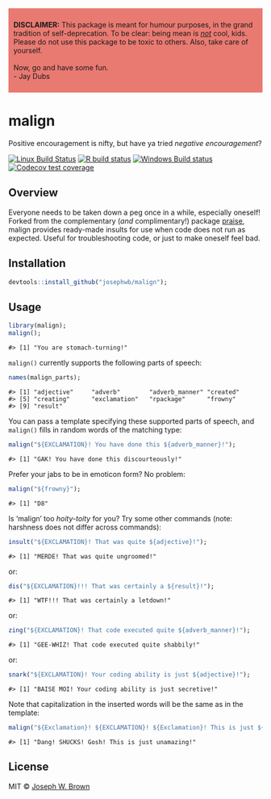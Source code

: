 
<div style="background-color:rgba(233, 122, 114, 1); middle; padding:10px 10px;">

<b>DISCLAIMER:</b> This package is meant for humour purposes, in the
grand tradition of self-deprecation. To be clear: being mean is
<u><i>not</i></u> cool, kids. Please do not use this package to be toxic
to others. Also, take care of yourself.<br/><br/> Now, go and have some
fun.<br/> - Jay Dubs

</div>

# malign

Positive encouragement is nifty, but have ya tried *negative
encouragement*?

[![Linux Build
Status](https://travis-ci.com/josephwb/malign.svg?branch=master)](https://travis-ci.com/josephwb/malign)
[![R build
status](https://github.com/josephwb/malign/workflows/R-CMD-check/badge.svg)](https://github.com/josephwb/malign/actions)
[![Windows Build
status](https://ci.appveyor.com/api/projects/status/github/josephwb/malign?svg=true)](https://ci.appveyor.com/project/josephwb/malign)
[![Codecov test
coverage](https://codecov.io/gh/josephwb/malign/branch/master/graph/badge.svg)](https://app.codecov.io/gh/josephwb/malign?branch=master)

## Overview

Everyone needs to be taken down a peg once in a while, especially
oneself! Forked from the complementary (*and* complimentary!) package
[praise](https://github.com/rladies/praise), malign provides ready-made
insults for use when code does not run as expected. Useful for
troubleshooting code, or just to make oneself feel bad.

## Installation

``` r
devtools::install_github("josephwb/malign");
```

## Usage

``` r
library(malign);
malign();
```

    #> [1] "You are stomach-turning!"

`malign()` currently supports the following parts of speech:

``` r
names(malign_parts);
```

    #> [1] "adjective"     "adverb"        "adverb_manner" "created"      
    #> [5] "creating"      "exclamation"   "rpackage"      "frowny"       
    #> [9] "result"

You can pass a template specifying these supported parts of speech, and
`malign()` fills in random words of the matching type:

``` r
malign("${EXCLAMATION}! You have done this ${adverb_manner}!");
```

    #> [1] "GAK! You have done this discourteously!"

Prefer your jabs to be in emoticon form? No problem:

``` r
malign("${frowny}");
```

    #> [1] "D8"

Is ‘malign’ too *hoity-toity* for you? Try some other commands (note:
harshness does not differ across commands):

``` r
insult("${EXCLAMATION}! That was quite ${adjective}!");
```

    #> [1] "MERDE! That was quite ungroomed!"

or:

``` r
dis("${EXCLAMATION}!!! That was certainly a ${result}!");
```

    #> [1] "WTF!!! That was certainly a letdown!"

or:

``` r
zing("${EXCLAMATION}! That code executed quite ${adverb_manner}!");
```

    #> [1] "GEE-WHIZ! That code executed quite shabbily!"

or:

``` r
snark("${EXCLAMATION}! Your coding ability is just ${adjective}!");
```

    #> [1] "BAISE MOI! Your coding ability is just secretive!"

Note that capitalization in the inserted words will be the same as in
the template:

``` r
malign("${Exclamation}! ${EXCLAMATION}! ${Exclamation}! This is just ${adjective}!");
```

    #> [1] "Dang! SHUCKS! Gosh! This is just unamazing!"

## License

MIT © [Joseph W. Brown](https://github.com/josephwb)
